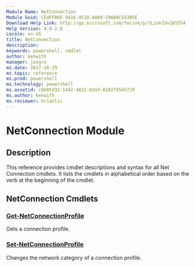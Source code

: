 ```yaml
---
Module Name: NetConnection
Module Guid: CE4FF86E-9416-4F2D-A869-C860AC543B5E
Download Help Link: http://go.microsoft.com/fwlink/p/?LinkId=285554
Help Version: 4.0.2.0
Locale: en-US
title: NetConnection
description: 
keywords: powershell, cmdlet
author: kenwith
manager: jasgro
ms.date: 2017-10-29
ms.topic: reference
ms.prod: powershell
ms.technology: powershell
ms.assetid: c8b0fd32-1442-4822-b3a5-8182f95d3729
ms.author: kenwith
ms.reviewer: brianlic
---
```


# NetConnection Module
## Description
This reference provides cmdlet descriptions and syntax for all Net Connection cmdlets. It lists the cmdlets in alphabetical order based on the verb at the beginning of the cmdlet.

## NetConnection Cmdlets
### [Get-NetConnectionProfile](./Get-NetConnectionProfile.md)
Gets a connection profile.

### [Set-NetConnectionProfile](./Set-NetConnectionProfile.md)
Changes the network category of a connection profile.

